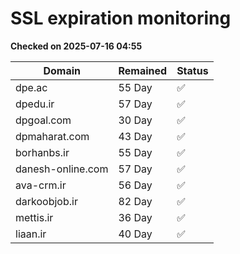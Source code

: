 # SSL expiration monitoring

**Checked on 2025-07-16 04:55**

| Domain | Remained | Status       |
|--------|----------|--------------|
| dpe.ac     | 55 Day   | ✅ |
| dpedu.ir     | 57 Day   | ✅ |
| dpgoal.com     | 30 Day   | ✅ |
| dpmaharat.com     | 43 Day   | ✅ |
| borhanbs.ir     | 55 Day   | ✅ |
| danesh-online.com     | 57 Day   | ✅ |
| ava-crm.ir     | 56 Day   | ✅ |
| darkoobjob.ir     | 82 Day   | ✅ |
| mettis.ir     | 36 Day   | ✅ |
| liaan.ir     | 40 Day   | ✅ |
